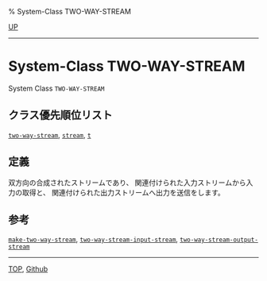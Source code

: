 % System-Class TWO-WAY-STREAM

[UP](21.2.html)  

---

# System-Class **TWO-WAY-STREAM**


System Class `TWO-WAY-STREAM`


## クラス優先順位リスト

[`two-way-stream`](21.2.two-way-stream.html),
[`stream`](21.2.stream.html),
[`t`](4.4.t-system-class.html)


## 定義

双方向の合成されたストリームであり、
関連付けられた入力ストリームから入力の取得と、
関連付けられた出力ストリームへ出力を送信をします。


## 参考

[`make-two-way-stream`](21.2.make-two-way-stream.html),
[`two-way-stream-input-stream`](21.2.two-way-stream-input-stream.html),
[`two-way-stream-output-stream`](21.2.two-way-stream-input-stream.html)


---
[TOP](index.html),  [Github](https://github.com/nptcl/npt-japanese)

